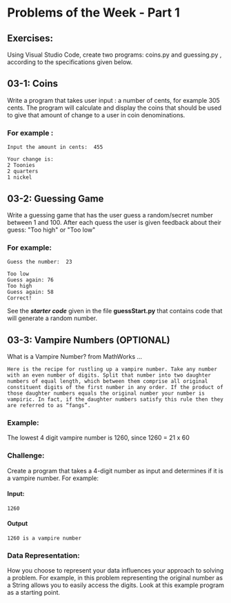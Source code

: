 # Problems of the Week - Part 1

## Exercises:

Using Visual Studio Code, create two programs:  coins.py and guessing.py , according to the specifications given below.

## 03-1:  Coins
Write a program that takes user input : a number of cents, for example 305 cents.
The program will calculate and display the coins that should be used to give that amount of change to a user in coin denominations.
 
### For example :
```
Input the amount in cents:  455

Your change is:
2 Toonies
2 quarters
1 nickel
```

## 03-2: Guessing Game
Write a guessing game that has the user guess a random/secret number between 1 and 100.  After each quess the user is given feedback about their guess:  "Too high"  or "Too low"

### For example:
```
Guess the number:  23

Too low
Guess again: 76
Too high
Guess again: 58
Correct!
```

See the ***starter code*** given in the file **guessStart.py** that contains code that will generate a random number.

## 03-3: Vampire Numbers (OPTIONAL)


What is a Vampire Number?
from MathWorks ...

```
Here is the recipe for rustling up a vampire number. Take any number with an even number of digits. Split that number into two daughter numbers of equal length, which between them comprise all original constituent digits of the first number in any order. If the product of those daughter numbers equals the original number your number is vampiric. In fact, if the daughter numbers satisfy this rule then they are referred to as “fangs”.
```

### Example:

The lowest 4 digit vampire number is 1260, since 1260 = 21 x 60

### Challenge:
Create a program that takes a 4-digit number as input and determines if it is a vampire number.  For example:

#### Input:
```
1260
```
#### Output
```
1260 is a vampire number
```

### Data Representation:
How you choose to represent your data influences your approach to solving a problem.  For example, in this problem representing the original number as a String allows you to easily access the digits.  Look at this example program as a starting point.